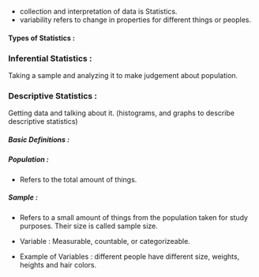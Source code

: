 - collection and interpretation of data is Statistics.
- variability refers to change in properties for different things or peoples.

#### Types of Statistics : 

### Inferential Statistics :
Taking a sample and analyzing it to make judgement about population.

### Descriptive Statistics : 
Getting data and talking about it. (histograms, and graphs to describe descriptive statistics)
##### Basic Definitions : 
##### Population : 
- Refers to the total amount of things.

##### Sample : 
- Refers to a small amount of things from the population taken for study purposes. Their size is called sample size.

- Variable : Measurable, countable, or categorizeable.

- Example of Variables : different people have different size, weights, heights and hair colors.